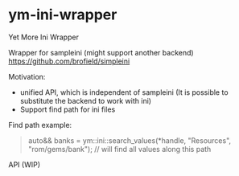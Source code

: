 # ym-ini-wrapper
Yet More Ini Wrapper

Wrapper for sampleini (might support another backend) https://github.com/brofield/simpleini

Motivation:
- unified API, which is independent of sampleini (It is possible to substitute the backend to work with ini)
- Support find path for ini files

Find path example:
> auto&& banks = ym::ini::search_values(*handle, "Resources", "rom/gems/bank"); // will find all values along this path

API (WIP)

